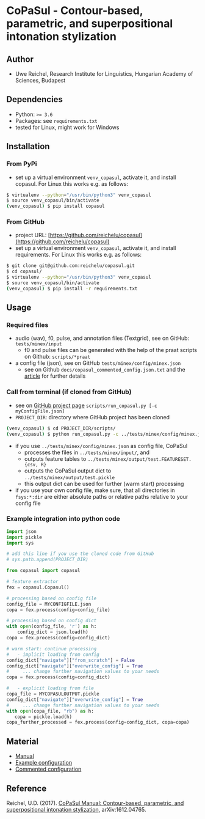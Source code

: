 # CoPaSul - Contour-based, parametric, and superpositional intonation stylization

## Author

* Uwe Reichel, Research Institute for Linguistics, Hungarian Academy of Sciences, Budapest

## Dependencies

* Python: `>= 3.6`
* Packages: see `requirements.txt`
* tested for Linux, might work for Windows

## Installation

### From PyPi

* set up a virtual environment `venv_copasul`, activate it, and install copasul. For Linux this works e.g. as follows:

```bash
$ virtualenv --python="/usr/bin/python3" venv_copasul
$ source venv_copasul/bin/activate
(venv_copasul) $ pip install copasul
```

### From GitHub

* project URL: [https://github.com/reichelu/copasul](https://github.com/reichelu/copasul)
* set up a virtual environment `venv_copasul`, activate it, and install requirements. For Linux this works e.g. as follows:

```bash
$ git clone git@github.com:reichelu/copasul.git
$ cd copasul/
$ virtualenv --python="/usr/bin/python3" venv_copasul
$ source venv_copasul/bin/activate
(venv_copasul) $ pip install -r requirements.txt
```

## Usage

### Required files
* audio (wav), f0, pulse, and annotation files (Textgrid), see on GitHub: `tests/minex/input`
    * f0 and pulse files can be generated with the help of the praat scripts on Github: `scripts/*praat`
* a config file (json), see on GitHub `tests/minex/config/minex.json`
    * see on Github `docs/copasul_commented_config.json.txt` and the [article](https://arxiv.org/abs/1612.04765) for further details

### Call from terminal (if cloned from GitHub)

* see on [GitHub project page](https://github.com/reichelu/copasul) `scripts/run_copasul.py [-c myConfigFile.json]`
* `PROJECT_DIR`: directory where GitHub project has been cloned

```bash
(venv_copasul) $ cd PROJECT_DIR/scripts/
(venv_copasul) $ python run_copasul.py -c ../tests/minex/config/minex.json
```

* if you use `../tests/minex/config/minex.json` as config file, CoPaSul
    * processes the files in `../tests/minex/input/`, and
    * outputs feature tables to `../tests/minex/output/test.FEATURESET.{csv, R}`
    * outputs the CoPaSul output dict to `../tests/minex/output/test.pickle`
    * this output dict can be used for further (warm start) processing
* if you use your own config file, make sure, that all directories in `fsys:*:dir` are either absolute paths or relative paths relative to your config file

### Example integration into python code

```python
import json
import pickle
import sys

# add this line if you use the cloned code from GitHub
# sys.path.append(PROJECT_DIR)

from copasul import copasul

# feature extractor
fex = copasul.Copasul()

# processing based on config file
config_file = MYCONFIGFILE.json
copa = fex.process(config=config_file)

# processing based on config dict
with open(config_file, 'r') as h:
    config_dict = json.load(h)
copa = fex.process(config=config_dict)

# warm start: continue processing
#   - implicit loading from config
config_dict["navigate"]["from_scratch"] = False
config_dict["navigate"]["overwrite_config"] = True
#     ... change further navigation values to your needs
copa = fex.process(config=config_dict)

#   - explicit loading from file
copa_file = MYCOPASULOUTPUT.pickle
config_dict["navigate"]["overwrite_config"] = True
#     ... change further navigation values to your needs
with open(copa_file, "rb") as h:
   copa = pickle.load(h)
copa_further_processed = fex.process(config=config_dict, copa=copa)
```

## Material

* [Manual](https://github.com/reichelu/copasul/blob/master/docs/copasul_manual_latest.pdf)
* [Example configuration](https://github.com/reichelu/copasul/blob/master/tests/minex/config/minex.json)
* [Commented configuration](https://github.com/reichelu/copasul/blob/master/docs/copasul_commented_config.json.txt)

## Reference

Reichel, U.D. (2017). [CoPaSul Manual: Contour-based, parametric, and superpositional intonation stylization](https://arxiv.org/abs/1612.04765), arXiv:1612.04765.
